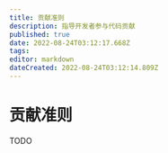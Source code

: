 ```yaml
---
title: 贡献准则
description: 指导开发者参与代码贡献
published: true
date: 2022-08-24T03:12:17.668Z
tags: 
editor: markdown
dateCreated: 2022-08-24T03:12:14.809Z
---
```


# 贡献准则

TODO